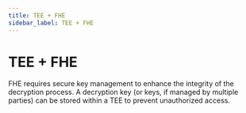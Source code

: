 ```yaml
---
title: TEE + FHE
sidebar_label: TEE + FHE
---
```


# TEE + FHE

FHE requires secure key management to enhance the integrity of the decryption process. A decryption key (or keys, if managed by multiple parties) can be stored within a TEE to prevent unauthorized access.
